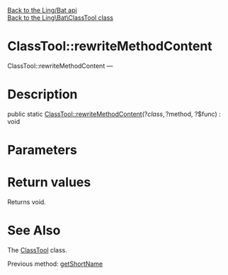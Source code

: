 [Back to the Ling/Bat api](https://github.com/lingtalfi/Bat/blob/master/doc/api/Ling/Bat.md)<br>
[Back to the Ling\Bat\ClassTool class](https://github.com/lingtalfi/Bat/blob/master/doc/api/Ling/Bat/ClassTool.md)


ClassTool::rewriteMethodContent
================



ClassTool::rewriteMethodContent — 




Description
================


public static [ClassTool::rewriteMethodContent](https://github.com/lingtalfi/Bat/blob/master/doc/api/Ling/Bat/ClassTool/rewriteMethodContent.md)(?$class, ?$method, ?$func) : void









Parameters
================



Return values
================

Returns void.








See Also
================

The [ClassTool](https://github.com/lingtalfi/Bat/blob/master/doc/api/Ling/Bat/ClassTool.md) class.

Previous method: [getShortName](https://github.com/lingtalfi/Bat/blob/master/doc/api/Ling/Bat/ClassTool/getShortName.md)<br>

